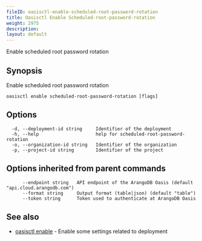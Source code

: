 ```yaml
---
fileID: oasisctl-enable-scheduled-root-password-rotation
title: Oasisctl Enable Scheduled-root-password-rotation
weight: 2975
description: 
layout: default
---
```

Enable scheduled root password rotation

## Synopsis

Enable scheduled root password rotation

```
oasisctl enable scheduled-root-password-rotation [flags]
```

## Options

```
  -d, --deployment-id string     Identifier of the deployment
  -h, --help                     help for scheduled-root-password-rotation
  -o, --organization-id string   Identifier of the organization
  -p, --project-id string        Identifier of the project
```

## Options inherited from parent commands

```
      --endpoint string   API endpoint of the ArangoDB Oasis (default "api.cloud.arangodb.com")
      --format string     Output format (table|json) (default "table")
      --token string      Token used to authenticate at ArangoDB Oasis
```

## See also

* [oasisctl enable]()	 - Enable some settings related to deployment

